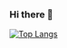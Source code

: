### Hi there 👋

[![Top Langs](https://github-readme-stats.vercel.app/api/top-langs/?username=r4cky70&layout=compact&theme=vision-friendly-dark)](https://github.com/anuraghazra/github-readme-stats)

